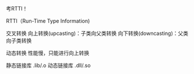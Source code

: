 考RTTI！



RTTI（Run-Time Type Information)

交叉转换
向上转换(upcasting)：子类向父类转换
向下转换(downcasting)：父类向子类转换

动态转换
性能慢，只能进行向上转换


静态链接库 .lib/.o
动态链接库 .dll/.so